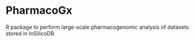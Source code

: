 PharmacoGx
==========

R package to perform large-scale pharmacogenomic analysis of datasets stored in InSilicoDB
